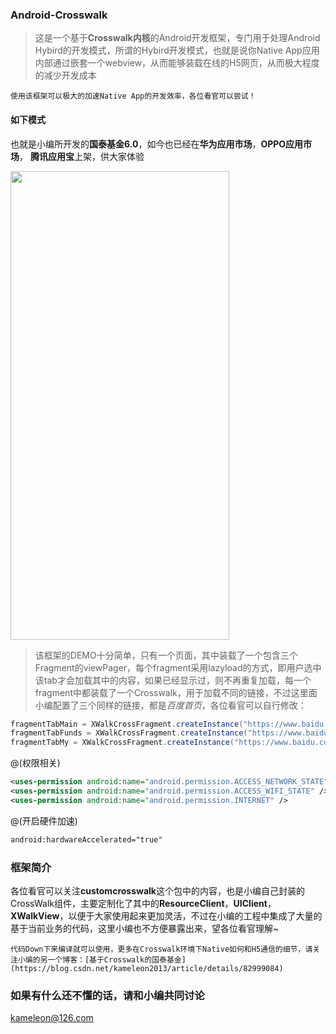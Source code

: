 ### Android-Crosswalk

> 这是一个基于**Crosswalk内核**的Android开发框架，专门用于处理Android Hybird的开发模式，所谓的Hybird开发模式，也就是说你Native App应用内部通过嵌套一个webview，从而能够装载在线的H5网页，从而极大程度的减少开发成本

`使用该框架可以极大的加速Native App的开发效率，各位看官可以尝试！`

#### 如下模式
也就是小编所开发的**国泰基金6.0**，如今也已经在**华为应用市场**，**OPPO应用市场**， **腾讯应用宝**上架，供大家体验

<img src="https://img-blog.csdn.net/2018101017305419?watermark/2/text/aHR0cHM6Ly9ibG9nLmNzZG4ubmV0L3h1ZXh1ZWVuZW4=/font/5a6L5L2T/fontsize/400/fill/I0JBQkFCMA==/dissolve/70" width = "350" height = "750" />

> 该框架的DEMO十分简单，只有一个页面，其中装载了一个包含三个Fragment的viewPager，每个fragment采用lazyload的方式，即用户选中该tab才会加载其中的内容，如果已经显示过，则不再重复加载，每一个fragment中都装载了一个Crosswalk，用于加载不同的链接，不过这里面小编配置了三个同样的链接，都是*百度首页*，各位看官可以自行修改：

```java
fragmentTabMain = XWalkCrossFragment.createInstance("https://www.baidu.com/");
fragmentTabFunds = XWalkCrossFragment.createInstance("https://www.baidu.com/");
fragmentTabMy = XWalkCrossFragment.createInstance("https://www.baidu.com/");
```

@(权限相关)
```xml
<uses-permission android:name="android.permission.ACCESS_NETWORK_STATE" />
<uses-permission android:name="android.permission.ACCESS_WIFI_STATE" />
<uses-permission android:name="android.permission.INTERNET" />
```

@(开启硬件加速)
```xml
android:hardwareAccelerated="true"
```

### 框架简介
各位看官可以关注**customcrosswalk**这个包中的内容，也是小编自己封装的CrossWalk组件，主要定制化了其中的**ResourceClient**，**UIClient**，**XWalkView**，以便于大家使用起来更加灵活，不过在小编的工程中集成了大量的基于当前业务的代码，这里小编也不方便暴露出来，望各位看官理解~

`代码Down下来编译就可以使用，更多在Crosswalk环境下Native如何和H5通信的细节，请关注小编的另一个博客：[基于Crosswalk的国泰基金](https://blog.csdn.net/kameleon2013/article/details/82999084)`

### 如果有什么还不懂的话，请和小编共同讨论
<kameleon@126.com>
